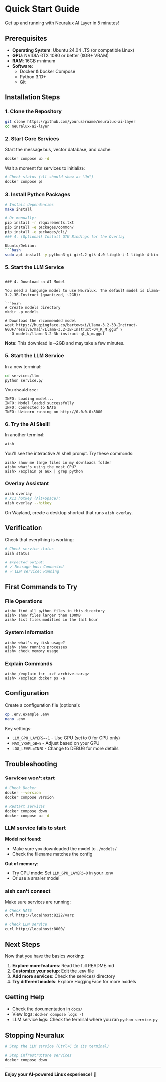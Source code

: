 # Quick Start Guide

Get up and running with Neuralux AI Layer in 5 minutes!

## Prerequisites

- **Operating System**: Ubuntu 24.04 LTS (or compatible Linux)
- **GPU**: NVIDIA GTX 1080 or better (8GB+ VRAM)
- **RAM**: 16GB minimum
- **Software**: 
  - Docker & Docker Compose
  - Python 3.10+
  - Git

## Installation Steps

### 1. Clone the Repository

```bash
git clone https://github.com/yourusername/neuralux-ai-layer
cd neuralux-ai-layer
```

### 2. Start Core Services

Start the message bus, vector database, and cache:

```bash
docker compose up -d
```

Wait a moment for services to initialize:

```bash
# Check status (all should show as "Up")
docker compose ps
```

### 3. Install Python Packages

```bash
# Install dependencies
make install

# Or manually:
pip install -r requirements.txt
pip install -e packages/common/
pip install -e packages/cli/
### 4. (Optional) Install GTK Bindings for the Overlay

Ubuntu/Debian:
```bash
sudo apt install -y python3-gi gir1.2-gtk-4.0 libgtk-4-1 libgtk-4-bin
```

### 5. Start the LLM Service
```

### 4. Download an AI Model

You need a language model to use Neuralux. The default model is Llama-3.2-3B-Instruct (quantized, ~2GB):

```bash
# Create models directory
mkdir -p models

# Download the recommended model
wget https://huggingface.co/bartowski/Llama-3.2-3B-Instruct-GGUF/resolve/main/Llama-3.2-3B-Instruct-Q4_K_M.gguf \
  -O models/llama-3.2-3b-instruct-q4_k_m.gguf
```

**Note**: This download is ~2GB and may take a few minutes.

### 5. Start the LLM Service

In a new terminal:

```bash
cd services/llm
python service.py
```

You should see:
```
INFO: Loading model...
INFO: Model loaded successfully
INFO: Connected to NATS
INFO: Uvicorn running on http://0.0.0.0:8000
```

### 6. Try the AI Shell!

In another terminal:

```bash
aish
```

You'll see the interactive AI shell prompt. Try these commands:

```
aish> show me large files in my downloads folder
aish> what's using the most CPU?
aish> /explain ps aux | grep python
```

### Overlay Assistant

```bash
aish overlay
# X11 hotkey (Alt+Space):
aish overlay --hotkey
```

On Wayland, create a desktop shortcut that runs `aish overlay`.

## Verification

Check that everything is working:

```bash
# Check service status
aish status

# Expected output:
# ✓ Message bus: Connected
# ✓ LLM service: Running
```

## First Commands to Try

### File Operations
```
aish> find all python files in this directory
aish> show files larger than 100MB
aish> list files modified in the last hour
```

### System Information
```
aish> what's my disk usage?
aish> show running processes
aish> check memory usage
```

### Explain Commands
```
aish> /explain tar -xzf archive.tar.gz
aish> /explain docker ps -a
```

## Configuration

Create a configuration file (optional):

```bash
cp .env.example .env
nano .env
```

Key settings:
- `LLM_GPU_LAYERS=-1` - Use GPU (set to 0 for CPU only)
- `MAX_VRAM_GB=8` - Adjust based on your GPU
- `LOG_LEVEL=INFO` - Change to DEBUG for more details

## Troubleshooting

### Services won't start

```bash
# Check Docker
docker --version
docker compose version

# Restart services
docker compose down
docker compose up -d
```

### LLM service fails to start

**Model not found**:
- Make sure you downloaded the model to `./models/`
- Check the filename matches the config

**Out of memory**:
- Try CPU mode: Set `LLM_GPU_LAYERS=0` in your .env
- Or use a smaller model

### aish can't connect

Make sure services are running:
```bash
# Check NATS
curl http://localhost:8222/varz

# Check LLM service
curl http://localhost:8000/
```

## Next Steps

Now that you have the basics working:

1. **Explore more features**: Read the full README.md
2. **Customize your setup**: Edit the .env file
3. **Add more services**: Check the services/ directory
4. **Try different models**: Explore HuggingFace for more models

## Getting Help

- Check the documentation in `docs/`
- View logs: `docker compose logs -f`
- LLM service logs: Check the terminal where you ran `python service.py`

## Stopping Neuralux

```bash
# Stop the LLM service (Ctrl+C in its terminal)

# Stop infrastructure services
docker compose down
```

---

**Enjoy your AI-powered Linux experience!** 🚀

